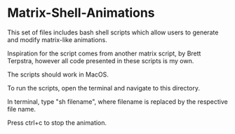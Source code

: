 # Matrix-Shell-Animations

This set of files includes bash shell scripts which allow users to generate and modify matrix-like animations.

Inspiration for the script comes from another matrix script, by Brett Terpstra, however all code presented in these scripts is my own.

The scripts should work in MacOS.

To run the scripts, open the terminal and navigate to this directory.

In terminal, type "sh filename", where filename is replaced by the respective file name.

Press ctrl+c to stop the animation.